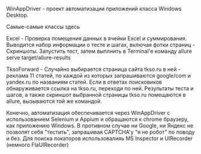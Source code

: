 WinAppDriver - проект автоматизации приложений класса Windows Desktop.

Самые-самые классы здесь

Excel - Проверка помещения данных в ячейки Excel и суммирования. Выводится набор информации о тесте и шагах, включая фотки страниц - Скриншоты.
Запустить тест, затем выплнить в Terminal'е команду
allure serve target/allure-results

TksoForward - Случайно выбирается страница сайта tkso.ru в ней - реклама 11 статей, по каждой из которых запрашиваются google/com и yandex.ru
по названиям статей. Если в ответах поисковиков обнаруживается ссылка на tkso.ru, переходи по ней. 
Результаты теста и шагов, а также скриншот выбранной страницы tkso.ru помещаются в allure, вызываются той же командой.

Конечно, автоматизация обеспечивается через WinAppDriver с использованием Selenium и Appium и обращаются к chrome браузеру, как приложению Windows.
В противном случае ни Google, ни Яндекс не позволят себя "тестить", запрашивая CAPTCHA'у "я не робот" по поводу и без.
Для поиска локаторов использовалияь MS Inspector и UIRecorder (немного FlaUIRecorder)